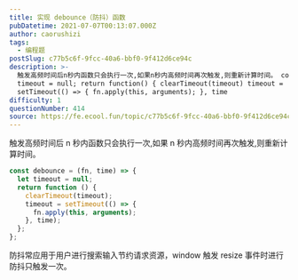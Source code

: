 ```yaml
---
title: 实现 debounce（防抖）函数
pubDatetime: 2021-07-07T00:13:07.000Z
author: caorushizi
tags:
  - 编程题
postSlug: c77b5c6f-9fcc-40a6-bbf0-9f412d6ce94c
description: >-
  触发高频时间后n秒内函数只会执行一次,如果n秒内高频时间再次触发,则重新计算时间。 const debounce = (fn, time) => { let
  timeout = null; return function() { clearTimeout(timeout) timeout =
  setTimeout(() => { fn.apply(this, arguments); }, time
difficulty: 1
questionNumber: 414
source: https://fe.ecool.fun/topic/c77b5c6f-9fcc-40a6-bbf0-9f412d6ce94c
---
```


触发高频时间后 n 秒内函数只会执行一次,如果 n 秒内高频时间再次触发,则重新计算时间。

```js
const debounce = (fn, time) => {
  let timeout = null;
  return function () {
    clearTimeout(timeout);
    timeout = setTimeout(() => {
      fn.apply(this, arguments);
    }, time);
  };
};
```

防抖常应用于用户进行搜索输入节约请求资源，window 触发 resize 事件时进行防抖只触发一次。
